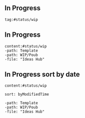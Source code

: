 ## In Progress
````query
tag:#status/wip

````
## In Progress
````query
content:#status/wip
-path: Template
-path: WIP/Poub
-file: "Ideas Hub"
````


## In Progress sort by date 
````query
content:#status/wip

sort: byModifiedTime

-path: Template
-path: WIP/Poub
-file: "Ideas Hub"
````
